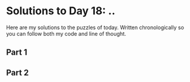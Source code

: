 # Solutions to Day 18: ..

Here are my solutions to the puzzles of today. Written chronologically so you can follow both my code and line of thought.

## Part 1



## Part 2

